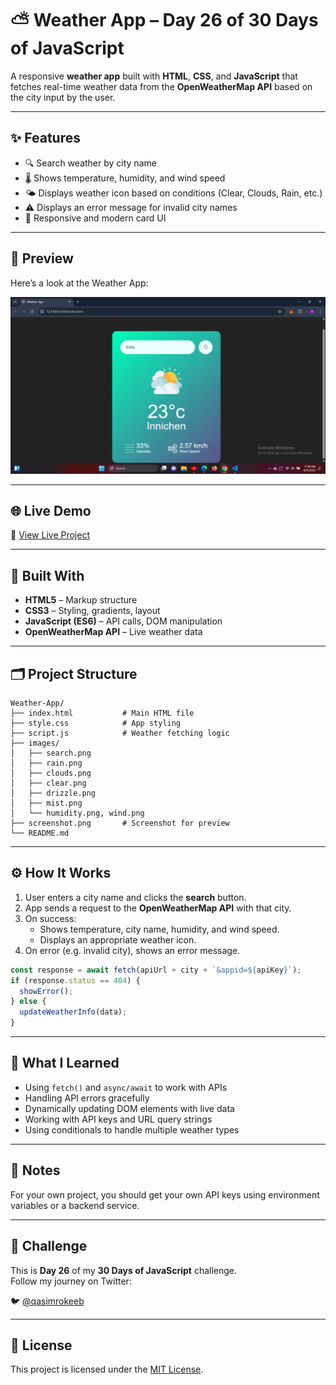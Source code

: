 
# ⛅ Weather App – Day 26 of 30 Days of JavaScript

A responsive **weather app** built with **HTML**, **CSS**, and **JavaScript** that fetches real-time weather data from the **OpenWeatherMap API** based on the city input by the user.

---

## ✨ Features

- 🔍 Search weather by city name
- 🌡️ Shows temperature, humidity, and wind speed
- 🌤️ Displays weather icon based on conditions (Clear, Clouds, Rain, etc.)
- ⚠️ Displays an error message for invalid city names
- 📱 Responsive and modern card UI

---

## 📸 Preview

Here’s a look at the Weather App:

![App Preview](https://raw.githubusercontent.com/Qasim-Rokeeb/Weather-App/main/screenshot.png)

---

## 🌐 Live Demo

🔗 [View Live Project](https://qasim-rokeeb.github.io/Weather-App)

---

## 🧱 Built With

- **HTML5** – Markup structure
- **CSS3** – Styling, gradients, layout
- **JavaScript (ES6)** – API calls, DOM manipulation
- **OpenWeatherMap API** – Live weather data

---

## 🗂️ Project Structure

```
Weather-App/
├── index.html           # Main HTML file
├── style.css            # App styling
├── script.js            # Weather fetching logic
├── images/
│   ├── search.png
│   ├── rain.png
│   ├── clouds.png
│   ├── clear.png
│   ├── drizzle.png
│   ├── mist.png
│   └── humidity.png, wind.png
├── screenshot.png       # Screenshot for preview
└── README.md
```

---

## ⚙️ How It Works

1. User enters a city name and clicks the **search** button.
2. App sends a request to the **OpenWeatherMap API** with that city.
3. On success:
   - Shows temperature, city name, humidity, and wind speed.
   - Displays an appropriate weather icon.
4. On error (e.g. invalid city), shows an error message.

```js
const response = await fetch(apiUrl + city + `&appid=${apiKey}`);
if (response.status == 404) {
  showError();
} else {
  updateWeatherInfo(data);
}
```

---

## 🧠 What I Learned

- Using `fetch()` and `async/await` to work with APIs
- Handling API errors gracefully
- Dynamically updating DOM elements with live data
- Working with API keys and URL query strings
- Using conditionals to handle multiple weather types

---

## 📝 Notes

For your own project, you should get your own API keys using environment variables or a backend service.

---

## 📅 Challenge

This is **Day 26** of my **30 Days of JavaScript** challenge.  
Follow my journey on Twitter:

🐦 [@qasimrokeeb](https://x.com/qasimrokeeb)

---

## 📜 License

This project is licensed under the [MIT License](LICENSE).
````

